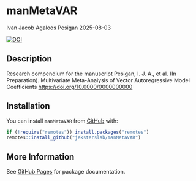 manMetaVAR
================
Ivan Jacob Agaloos Pesigan
2025-08-03

<!-- README.md is generated from .setup/readme/README.Rmd. Please edit that file -->

<!-- badges: start -->

[![DOI](https://zenodo.org/badge/DOI/10.0000/0000000000.svg)](https://doi.org/10.0000/0000000000)
<!-- badges: end -->

## Description

Research compendium for the manuscript Pesigan, I. J. A., et al. (In
Preparation). Multivariate Meta-Analysis of Vector Autoregressive Model
Coefficients <https://doi.org/10.0000/0000000000>

## Installation

You can install `manMetaVAR` from
[GitHub](https://github.com/jeksterslab/manMetaVAR) with:

``` r
if (!require("remotes")) install.packages("remotes")
remotes::install_github("jeksterslab/manMetaVAR")
```

## More Information

See [GitHub Pages](https://jeksterslab.github.io/manMetaVAR/index.html)
for package documentation.
